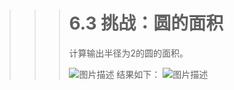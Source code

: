 >>> #  **6.3 挑战：圆的面积** 
>>> 计算输出半径为2的圆的面积。
>>>
>>> ![图片描述](https://dn-simplecloud.shiyanlou.com/courses/uid1080407-20190603-1559563691059)
>>> 结果如下：
>>> ![图片描述](https://dn-simplecloud.shiyanlou.com/courses/uid1080407-20190603-1559563764649)